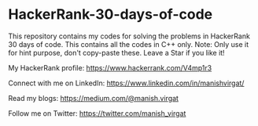 # HackerRank-30-days-of-code
This repository contains my codes for solving the problems in HackerRank 30 days of code. This contains all the codes in C++ only.
Note: Only use it for hint purpose, don't copy-paste these. Leave a Star if you like it!






My HackerRank profile: https://www.hackerrank.com/V4mp1r3

Connect with me on LinkedIn: https://www.linkedin.com/in/manishvirgat/

Read my blogs: https://medium.com/@manish.virgat

Follow me on Twitter: https://twitter.com/manish_virgat
